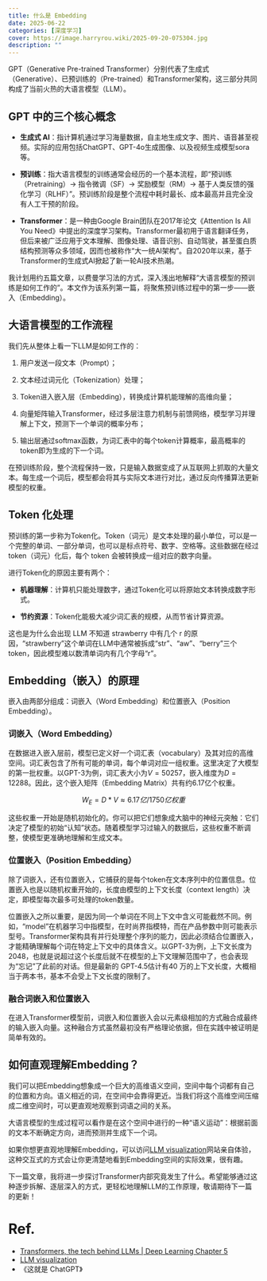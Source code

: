 ```yaml
---
title: 什么是 Embedding
date: 2025-06-22
categories: [深度学习]
cover: https://image.harryrou.wiki/2025-09-20-075304.jpg
description: ""
---
```



GPT（Generative Pre-trained Transformer）分别代表了生成式（Generative）、已预训练的（Pre-trained）和Transformer架构，这三部分共同构成了当前火热的大语言模型（LLM）。

## GPT 中的三个核心概念

- **生成式 AI**：指计算机通过学习海量数据，自主地生成文字、图片、语音甚至视频。实际的应用包括ChatGPT、GPT-4o生成图像、以及视频生成模型sora等。
    
- **预训练**：指大语言模型的训练通常会经历的一个基本流程，即“预训练（Pretraining）→ 指令微调（SF）→ 奖励模型（RM）→ 基于人类反馈的强化学习（RLHF）”。预训练阶段是整个流程中耗时最长、成本最高并且完全没有人工干预的阶段。
    
- **Transformer**：是一种由Google Brain团队在2017年论文《Attention Is All You Need》中提出的深度学习架构。Transformer最初用于语言翻译任务，但后来被广泛应用于文本理解、图像处理、语音识别、自动驾驶，甚至蛋白质结构预测等众多领域，因而也被称作“大一统AI架构”。自2020年以来，基于Transformer的生成式AI掀起了新一轮AI技术热潮。
    

我计划用约五篇文章，以费曼学习法的方式，深入浅出地解释“大语言模型的预训练是如何工作的”。本文作为该系列第一篇，将聚焦预训练过程中的第一步——嵌入（Embedding）。

## 大语言模型的工作流程

我们先从整体上看一下LLM是如何工作的：

1. 用户发送一段文本（Prompt）；
    
2. 文本经过词元化（Tokenization）处理；
    
3. Token进入嵌入层（Embedding），转换成计算机能理解的高维向量；
    
4. 向量矩阵输入Transformer，经过多层注意力机制与前馈网络，模型学习并理解上下文，预测下一个单词的概率分布；
    
5. 输出层通过softmax函数，为词汇表中的每个token计算概率，最高概率的token即为生成的下一个词。
    

在预训练阶段，整个流程保持一致，只是输入数据变成了从互联网上抓取的大量文本。每生成一个词后，模型都会将其与实际文本进行对比，通过反向传播算法更新模型的权重。




## Token 化处理

预训练的第一步称为Token化。Token（词元）是文本处理的最小单位，可以是一个完整的单词、一部分单词，也可以是标点符号、数字、空格等。这些数据在经过token（词元）化后，每个 token 会被转换成一组对应的数字向量。

进行Token化的原因主要有两个：

- **机器理解**：计算机只能处理数字，通过Token化可以将原始文本转换成数字形式。
    
- **节约资源**：Token化能极大减少词汇表的规模，从而节省计算资源。
    

这也是为什么会出现 LLM 不知道 strawberry 中有几个 r 的原因，“strawberry”这个单词在LLM中通常被拆成“str”、“aw”、“berry”三个token，因此模型难以数清单词内有几个字母“r”。


## Embedding（嵌入）的原理

嵌入由两部分组成：词嵌入（Word Embedding）和位置嵌入（Position Embedding）。

### 词嵌入（Word Embedding）

在数据进入嵌入层前，模型已定义好一个词汇表（vocabulary）及其对应的高维空间。词汇表包含了所有可能的单词，每个单词对应一组权重。这里决定了大模型的第一批权重。以GPT-3为例，词汇表大小为$V= 50257$，嵌入维度为$D=12288$。因此，这个嵌入矩阵（Embedding Matrix）共有约6.17亿个权重。


$$W_E = D*V ≈ 6.17亿/1750 亿权重$$

这些权重一开始是随机初始化的。你可以把它们想象成大脑中的神经元突触：它们决定了模型的初始“认知”状态。随着模型学习过输入的数据后，这些权重不断调整，使模型更准确地理解和生成文本。



### 位置嵌入（Position Embedding）

除了词嵌入，还有位置嵌入，它捕获的是每个token在文本序列中的位置信息。位置嵌入也是以随机权重开始的，长度由模型的上下文长度（context length）决定，即模型每次最多可处理的token数量。

位置嵌入之所以重要，是因为同一个单词在不同上下文中含义可能截然不同。例如，“model”在机器学习中指模型，在时尚界指模特，而在产品参数中则可能表示型号。Transformer架构具有并行处理整个序列的能力，因此必须结合位置嵌入，才能精确理解每个词在特定上下文中的具体含义。以GPT-3为例，上下文长度为 2048，也就是说超过这个长度后就不在模型的上下文理解范围中了，也会表现为“忘记”了此前的对话。但是最新的 GPT-4.5估计有40 万的上下文长度，大概相当于两本书，基本不会受上下文长度的限制了。



### 融合词嵌入和位置嵌入

在进入Transformer模型前，词嵌入和位置嵌入会以元素级相加的方式融合成最终的输入嵌入向量。这种融合方式虽然最初没有严格理论依据，但在实践中被证明是简单有效的。

## 如何直观理解Embedding？

我们可以把Embedding想象成一个巨大的高维语义空间，空间中每个词都有自己的位置和方向。语义相近的词，在空间中会靠得更近。当我们将这个高维空间压缩成二维空间时，可以更直观地观察到词语之间的关系。


大语言模型的生成过程可以看作是在这个空间中进行的一种“语义运动”：根据前面的文本不断确定方向，进而预测并生成下一个词。


如果你想更直观地理解Embedding，可以访问[LLM visualization](https://bbycroft.net/llm)网站亲自体验，这种交互式的方式会让你更清楚地看到Embedding空间的实际效果，很有趣。


下一篇文章，我将进一步探讨Transformer内部究竟发生了什么。希望能够通过这种逐步拆解、逐层深入的方式，更轻松地理解LLM的工作原理，敬请期待下一篇的更新！

# Ref.

- [Transformers, the tech behind LLMs | Deep Learning Chapter 5](https://www.youtube.com/watch?v=wjZofJX0v4M&list=PLZHQObOWTQDNU6R1_67000Dx_ZCJB-3pi&index=6)
- [LLM visualization](https://bbycroft.net/llm)
- 《这就是 ChatGPT》
